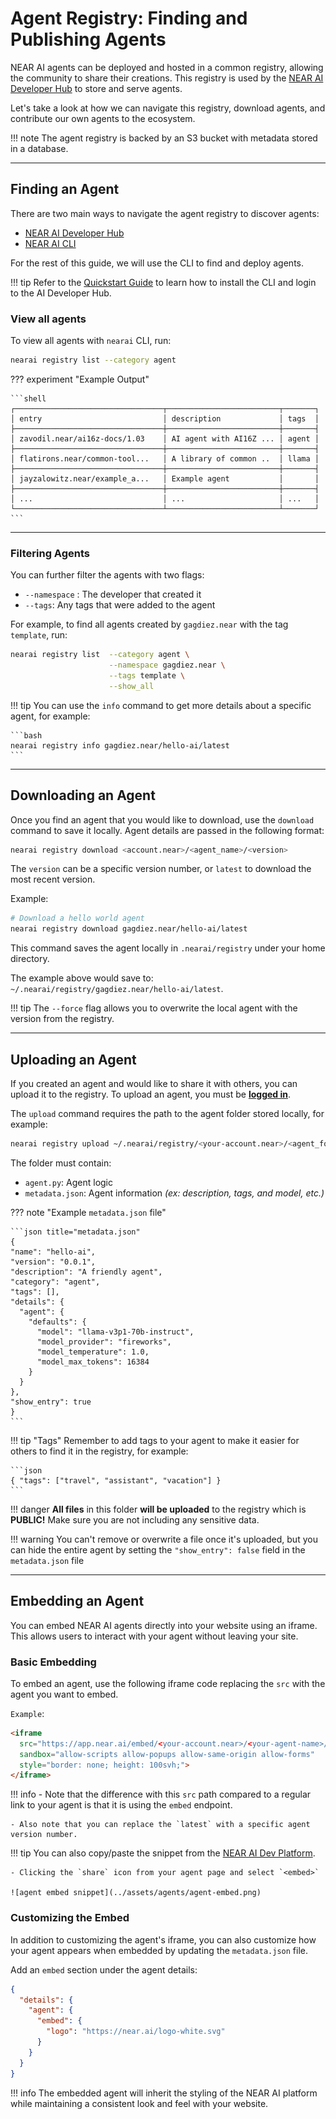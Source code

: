 # Agent Registry: Finding and Publishing Agents

NEAR AI agents can be deployed and hosted in a common registry, allowing the community to share their creations. This registry is used by the [NEAR AI Developer Hub](https://app.near.ai/agents) to store and serve agents.

Let's take a look at how we can navigate this registry, download agents, and contribute our own agents to the ecosystem.

!!! note
    The agent registry is backed by an S3 bucket with metadata stored in a database.

---

## Finding an Agent

There are two main ways to navigate the agent registry to discover agents: 

- [NEAR AI Developer Hub](https://app.near.ai/agents)
- [NEAR AI CLI](./quickstart.md)

For the rest of this guide, we will use the CLI to find and deploy agents. 

!!! tip
    Refer to the [Quickstart Guide](./quickstart.md) to learn how to install the CLI and login to the AI Developer Hub.

### View all agents

To view all agents with `nearai` CLI, run:

```bash
nearai registry list --category agent
```

??? experiment "Example Output"

    ```shell
    ┌─────────────────────────────────┬─────────────────────────┬───────┐
    │ entry                           │ description             │ tags  │
    ├─────────────────────────────────┼─────────────────────────┼───────┤
    │ zavodil.near/ai16z-docs/1.03    │ AI agent with AI16Z ... │ agent │
    ├─────────────────────────────────┼─────────────────────────┼───────┤
    │ flatirons.near/common-tool...   │ A library of common ..  │ llama │
    ├─────────────────────────────────┼─────────────────────────┼───────┤
    │ jayzalowitz.near/example_a...   │ Example agent           │       │
    ├─────────────────────────────────┼─────────────────────────┼───────┤
    │ ...                             │ ...                     │ ...   │
    └─────────────────────────────────┴─────────────────────────┴───────┘
    ```

<hr class="subsection" />

### Filtering Agents

You can further filter the agents with two flags:

- `--namespace` : The developer that created it
- `--tags`: Any tags that were added to the agent

For example, to find all agents created by `gagdiez.near` with the tag `template`, run:

```bash
nearai registry list  --category agent \
                      --namespace gagdiez.near \
                      --tags template \
                      --show_all
```

!!! tip
    You can use the `info` command to get more details about a specific agent, for example:

    ```bash
    nearai registry info gagdiez.near/hello-ai/latest
    ```

---

## Downloading an Agent

Once you find an agent that you would like to download, use the `download` command to save it locally. Agent details are passed in the following format:

```bash
nearai registry download <account.near>/<agent_name>/<version>
```

The `version` can be a specific version number, or `latest` to download the most recent version.

 Example: 

```bash 
# Download a hello world agent
nearai registry download gagdiez.near/hello-ai/latest
```

This command saves the agent locally in `.nearai/registry` under your home directory.

The example above would save to: `~/.nearai/registry/gagdiez.near/hello-ai/latest`.

!!! tip
    The `--force` flag allows you to overwrite the local agent with the version from the registry.

---

## Uploading an Agent

If you created an agent and would like to share it with others, you can upload it to the registry. To upload an agent, you must be [**logged in**](./quickstart.md#login-to-near-ai).

The `upload` command requires the path to the agent folder stored locally, for example:

```bash
nearai registry upload ~/.nearai/registry/<your-account.near>/<agent_folder>
```

The folder must contain:

- `agent.py`: Agent logic
- `metadata.json`: Agent information _(ex: description, tags, and model, etc.)_

??? note "Example `metadata.json` file"

    ```json title="metadata.json"
    {
    "name": "hello-ai",
    "version": "0.0.1",
    "description": "A friendly agent",
    "category": "agent",
    "tags": [],
    "details": {
      "agent": {
        "defaults": {
          "model": "llama-v3p1-70b-instruct",
          "model_provider": "fireworks",
          "model_temperature": 1.0,
          "model_max_tokens": 16384
        }
      }
    },
    "show_entry": true
    }
    ```

!!! tip "Tags"
    Remember to add tags to your agent to make it easier for others to find it in the registry, for example:
    
    ```json
    { "tags": ["travel", "assistant", "vacation"] }
    ```

!!! danger
    **All files** in this folder **will be uploaded** to the registry which is **PUBLIC!** Make sure you are not including any sensitive data.

!!! warning
    You can't remove or overwrite a file once it's uploaded, but you can hide the entire agent by setting the `"show_entry": false` field in the `metadata.json` file

---

## Embedding an Agent

You can embed NEAR AI agents directly into your website using an iframe. This allows users to interact with your agent without leaving your site.

### Basic Embedding

To embed an agent, use the following iframe code replacing the `src` with the agent you want to embed.

`Example`:

```html
<iframe 
  src="https://app.near.ai/embed/<your-account.near>/<your-agent-name>/latest" 
  sandbox="allow-scripts allow-popups allow-same-origin allow-forms"
  style="border: none; height: 100svh;">
</iframe>
```

!!! info
    - Note that the difference with this `src` path compared to a regular link to your agent is that it is using the `embed` endpoint.

    - Also note that you can replace the `latest` with a specific agent version number.

!!! tip
    You can also copy/paste the snippet from the [NEAR AI Dev Platform](https://app.near.ai/agents).
    
    - Clicking the `share` icon from your agent page and select `<embed>`

    ![agent embed snippet](../assets/agents/agent-embed.png)

### Customizing the Embed

<!-- TODO: Enhance this section for all the customization options available. -->

In addition to customizing the agent's iframe, you can also customize how your agent appears when embedded by updating the `metadata.json` file.

Add an `embed` section under the agent details:

```json
{
  "details": {
    "agent": {
      "embed": {
        "logo": "https://near.ai/logo-white.svg"
      }
    }
  }
}
```

!!! info
    The embedded agent will inherit the styling of the NEAR AI platform while maintaining a consistent look and feel with your website.
